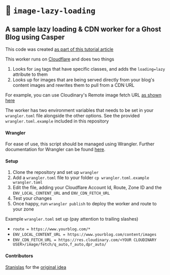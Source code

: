# 👷 `image-lazy-loading` 
## A sample lazy loading & CDN worker for a Ghost Blog using Casper

This code was created [as part of this tutorial article](https://www.paolotagliaferri.com/how-to-make-ghost-blog-super-fast-page-experience/)

This worker runs on [Cloudflare](https://workers.cloudflare.com/) and does two things

1. Looks for `img` tags that have specific classes, and adds the `loading=lazy` attribute to them
2. Looks up for images that are being served directly from your blog's content images and rewrites them to pull from a CDN URL

For example, you can use Cloudinary's Remote image fetch URL [as shown here](https://cloudinary.com/documentation/fetch_remote_images#remote_image_fetch_url)

The worker has two environment variables that needs to be set in your `wrangler.toml` file alongside the other options.
See the provided `wrangler.toml.example` included in this repository

#### Wrangler

For ease of use, this script should be managed using Wrangler.
Further documentation for Wrangler can be found [here](https://developers.cloudflare.com/workers/tooling/wrangler).

#### Setup

1. Clone the repository and set up `wrangler`
2. Add a `wrangler.toml` file to your folder `cp wrangler.toml.example wrangler.toml`
3. Edit the file, adding your Cloudflare Account Id, Route, Zone ID and the `ENV_LOCAL_CONTENT_URL` and `ENV_CDN_FETCH_URL`
4. Test your changes
5. Once happy, run `wrangler publish` to deploy the worker and route to your zone

Example `wrangler.toml` set up (pay attention to trailing slashes)
* `route = https://www.yourblog.com/*` 
* `ENV_LOCAL_CONTENT_URL = https://www.yourblog.com/content/images`
* `ENV_CDN_FETCH_URL = https://res.cloudinary.com/<YOUR CLOUDINARY USER>/image/fetch/q_auto,f_auto,dpr_auto/`


#### Contributors

[Stanislas](https://github.com/angristan/) for the [original idea](https://stanislas.blog/2020/05/native-image-lazy-loading-ghost-cloudflare-worker/) 
